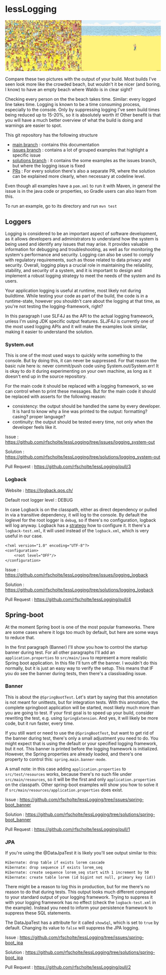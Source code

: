 # lessLogging

![crowded beach and empty beach](assets/images/beaches.png)

Compare these two pictures with the output of your build. Most builds I've seen look more like the crowded beach, but wouldn't it be nicer (and boring, I know) to have an empty beach where Waldo is in clear sight?

Checking every person on the the beach takes time. Similar: every logged line takes time. Logging is known to be a time consuming process, especially to the console.
Only by suppressing logging I've seen build times being reduced up to 15-20%, so it is absolutely worth it!
Other benefit is that you will have a much better overview of what the build is doing and warnings are easier to spot.

This git repository has the following structure

- [main branch][1]      : contains this documentation
- [issues branch][2]    : contains a lot of grouped examples that highlight a specific issue
- [solutions branch][3] : it contains the some examples as the issues branch, but where the logging issue is fixed
- [PRs][4]              : For every solution there's also a separate PR, where the solution can be explained more clearly, when necessary at codeline level.

Even though all examples have a `pom.xml` to run it with Maven, in general the issue is in the java code or properties, so Gradle users can also learn from this.

To run an example, go to its directory and run `mvn test` 

[1]: https://github.com/rfscholte/lessLogging
[2]: https://github.com/rfscholte/lessLogging/tree/issues
[3]: https://github.com/rfscholte/lessLogging/tree/solutions
[4]: https://github.com/rfscholte/lessLogging/pulls?q=is%3Apr+is%3Asolution

## Loggers

Logging is considered to be an important aspect of software development, as it allows developers and administrators to understand how the system is being used and identify any issues that may arise. 
It provides valuable information for debugging and troubleshooting, as well as for monitoring the system's performance and security. 
Logging can also be used to comply with regulatory requirements, such as those related to data privacy and security. 
Overall, logging plays a crucial role in maintaining the reliability, stability, and security of a system, and it is important to design and implement a robust logging strategy to meet the needs of the system and its users.

Your application logging is useful at runtime, most likely not during buildtime. While testing your code as part of the build, the code is in a runtime-state, however you shouldn't care about the logging at that time, as you're not testing the logging-framework, right?

In this paragraph I use SLF4J as the API to the actual logging framework, unless I'm using JDK specific output features. 
SLJF4J is currently one of the most used logging APIs and it will make the examples look similar, making it easier to understand the solution.

### System.out

This is one of the most used ways to quickly write something to the console. But by doing this, it can never be suppressed.
For that reason the basic rule here is: never commit/push code using System.out/System.err!
It is okay to do it during experimenting on your own machine, as long as it doesn't end up in the source repository.

For the main code it should be replaced with a logging framework, so we can control when to print these messages.
But for the main code it should be replaced with asserts for the following reason:
- consistency: the output should be handled the same by every developer. It is hard to know why a line was printed to the output: formatting? casing? proper language?
- continuity: the output should be tested every time, not only when the developer feels like it.

Issue
: https://github.com/rfscholte/lessLogging/tree/issues/logging_system-out

Solution 
: https://github.com/rfscholte/lessLogging/tree/solutions/logging_system-out

Pull Request
: https://github.com/rfscholte/lessLogging/pull/3

### Logback

Website
: https://logback.qos.ch/

Default root logger level
: DEBUG

In case Logback is on the classpath, either as direct dependency or pulled in via a transitive dependency, it will log to the console.
By default the loglevel for the root logger is `debug`, so if there's no configuration, logback will log anyway.
Logback has a [strategy][5] how to configure it. It there's a `logback-test.xml`, it will used instead of the `logback.xml`, which is very useful in our case.

    <?xml version="1.0" encoding="UTF-8"?>
    <configuration>
    	<root level="OFF"/>
    </configuration>

Issue
: https://github.com/rfscholte/lessLogging/tree/issues/logging_logback

Solution 
: https://github.com/rfscholte/lessLogging/tree/solutions/logging_logback

Pull Request
: https://github.com/rfscholte/lessLogging/pull/4

[5]: https://logback.qos.ch/manual/configuration.html

## Spring-boot

At the moment Spring boot is one of the most popular frameworks. There are some cases where it logs too much by default, but here are some ways to reduce that.

In the first paragraph (Banner) I'll show you how to control the startup banner during test. 
For all other paragraphs I'll add an `application.properties` to `src/main/java` to represent a more realistic Spring boot application.
In this file I'll turn off the banner.
I wouldn't do this normally, but it is just an easy way to verify the setup.
This means that IF you do see the banner during tests, then there's a classloading issue.

### Banner

This is about the `@SpringBootTest`. Let's start by saying that this annotation is not meant for unittests, but for integration tests.
With this annotation, the complete springboot application will be started, most likely much more than you are going to test.
If your first goal is to speed up your build, consider rewriting the test, e.g. using `SpringExtension`. And yes, it will likely be more code, but it run faster, every time.

If you still want or need to use the `@SpringBootTest`, but want to get rid of the banner during test, there's only a small adjustment you need to do.
You might expect that is using the default or your specified logging framework, but it not. This banner is printed before the logging framework is initialized.
However, the Spring properties are already loaded, and there's one property to control this: `spring.main.banner-mode`.

A small note: in this case adding `application.properties` to `src/test/resources` works, because there's no such file under `src/main/resources`, so it will be the first and only `application.properties` on the classpath. Other spring-boot examples will show you how to solve it if `src/main/resources/application.properties` does exist.

Issue
: https://github.com/rfscholte/lessLogging/tree/issues/spring-boot_banner

Solution 
: https://github.com/rfscholte/lessLogging/tree/solutions/spring-boot_banner

Pull Request
: https://github.com/rfscholte/lessLogging/pull/1

### JPA

If you're using the @DataJpaTest it is likely you'll see output similar to this:

    Hibernate: drop table if exists lorem cascade
    Hibernate: drop sequence if exists lorem_seq
    Hibernate: create sequence lorem_seq start with 1 increment by 50
    Hibernate: create table lorem (id bigint not null, primary key (id))    

There might be a reason to log this in production, but for me there's no reason to do that during tests.
This output looks much different compared to your standard output of your logging framework. 
Trying to suppress it with your logging framework has no effect (check the `logback-test.xml` in the example).
Instead you need to inform your persistence framework to suppress these SQL statements.

The DataJpaTest has a attribute for it called `showSql`, which is set to `true` by default.
Changing its value to `false` will suppress the JPA logging.

Issue
: https://github.com/rfscholte/lessLogging/tree/issues/spring-boot_jpa

Solution 
: https://github.com/rfscholte/lessLogging/tree/solutions/spring-boot_jpa

Pull Request
: https://github.com/rfscholte/lessLogging/pull/2
